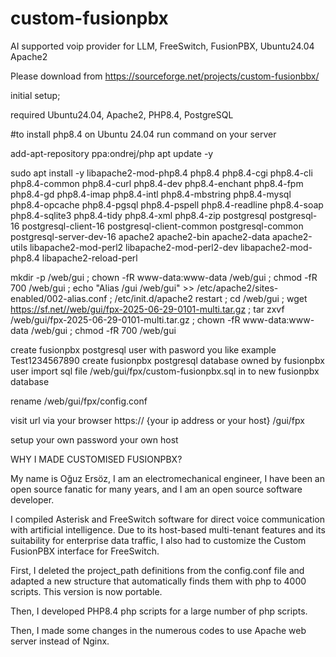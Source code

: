 # custom-fusionpbx
AI supported voip provider for LLM, FreeSwitch, FusionPBX, Ubuntu24.04 Apache2


Please download from https://sourceforge.net/projects/custom-fusionbbx/



initial  setup;

required  Ubuntu24.04, Apache2, PHP8.4, PostgreSQL

#to install php8.4 on Ubuntu 24.04  run command on your server

add-apt-repository ppa:ondrej/php
apt update -y

sudo apt install -y libapache2-mod-php8.4 php8.4 php8.4-cgi php8.4-cli php8.4-common php8.4-curl php8.4-dev php8.4-enchant php8.4-fpm php8.4-gd php8.4-imap php8.4-intl php8.4-mbstring php8.4-mysql php8.4-opcache php8.4-pgsql php8.4-pspell php8.4-readline php8.4-soap php8.4-sqlite3 php8.4-tidy php8.4-xml php8.4-zip postgresql postgresql-16 postgresql-client-16 postgresql-client-common postgresql-common postgresql-server-dev-16 apache2 apache2-bin apache2-data apache2-utils libapache2-mod-perl2 libapache2-mod-perl2-dev libapache2-mod-php8.4 libapache2-reload-perl


mkdir -p /web/gui ; chown -fR www-data:www-data /web/gui ; chmod -fR 700 /web/gui ; echo "Alias /gui /web/gui" >> /etc/apache2/sites-enabled/002-alias.conf ; /etc/init.d/apache2 restart ; cd /web/gui ; wget https://sf.net//web/gui/fpx-2025-06-29-0101-multi.tar.gz ; tar zxvf /web/gui/fpx-2025-06-29-0101-multi.tar.gz ; chown -fR www-data:www-data /web/gui ; chmod -fR 700 /web/gui


create fusionpbx postgresql user with pasword you like example Test1234567890
create fusionpbx postgresql database owned by fusionpbx user
import sql file /web/gui/fpx/custom-fusionpbx.sql  in to new fusionpbx database

rename  /web/gui/fpx/config.conf

visit  url  via your browser https:// {your ip address or your host} /gui/fpx

setup your own password your own host



WHY I MADE CUSTOMISED FUSIONPBX?

My name is Oğuz Ersöz, I am an electromechanical engineer, I have been an open source fanatic for many years, and I am an open source software developer.

I compiled Asterisk and FreeSwitch software for direct voice communication with artificial intelligence. Due to its host-based multi-tenant features and its suitability for enterprise data traffic, I also had to customize the Custom FusionPBX interface for FreeSwitch.

First, I deleted the project_path definitions from the config.conf file and adapted a new structure that automatically finds them with php to 4000 scripts. This version is now portable.

Then, I developed PHP8.4 php scripts for a large number of php scripts.

Then, I made some changes in the numerous codes to use Apache web server instead of Nginx.


